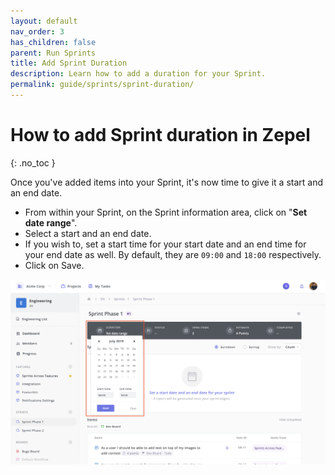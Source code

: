 ```yaml
---
layout: default
nav_order: 3
has_children: false
parent: Run Sprints
title: Add Sprint Duration
description: Learn how to add a duration for your Sprint.
permalink: guide/sprints/sprint-duration/
---
```

# How to add Sprint duration in Zepel
{: .no_toc }

Once you've added items into your Sprint, it's now time to give it a start and an end date.

- From within your Sprint, on the Sprint information area, click on "__Set date range__".
- Select a start and an end date.
- If you wish to, set a start time for your start date and an end time for your end date as well. By default, they are ````09:00```` and ````18:00```` respectively.
- Click on Save.

![Set start and end date for Sprint](/assets/uploads/zepel-sprints-duration.png "Set Sprint Duration")